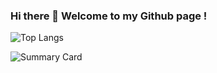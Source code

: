 ### Hi there 👋 Welcome to my Github page !

![Top Langs](https://github-readme-stats.vercel.app/api/top-langs/?username=ravirajchilka&layout=compact)

![Summary Card](https://github-profile-summary-cards.vercel.app/api/cards/profile-details?username=ravirajchilka&theme=vue)






